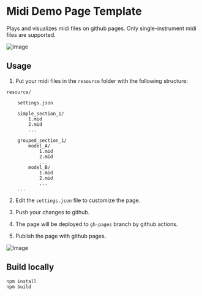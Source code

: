 # Midi Demo Page Template

Plays and visualizes midi files on github pages. Only single-instrument midi files are supported.

![Image](https://i.imgur.com/lvk5DM3.png)

## Usage

1. Put your midi files in the `resource` folder with the following structure:

```
resource/

    settings.json

    simple_section_1/
        1.mid
        2.mid
        ...

    grouped_section_1/
        model_A/
            1.mid
            2.mid
            ...
        model_B/
            1.mid
            2.mid
            ...
    ...
```

2. Edit the `settings.json` file to customize the page.

3. Push your changes to github.

4. The page will be deployed to `gh-pages` branch by github actions.

5. Publish the page with github pages.

![Image](https://i.imgur.com/OrlRIt1.png)

## Build locally

```bash
npm install
npm build
```
